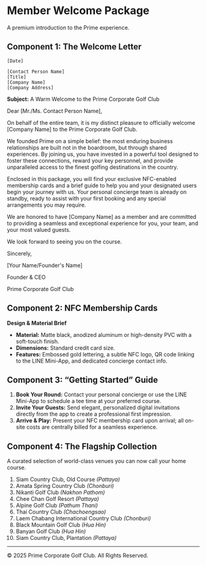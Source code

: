 # Member Welcome Package

A premium introduction to the Prime experience.

## Component 1: The Welcome Letter

```
[Date]

[Contact Person Name]
[Title]
[Company Name]
[Company Address]
```

**Subject:** A Warm Welcome to the Prime Corporate Golf Club

Dear [Mr./Ms. Contact Person Name],

On behalf of the entire team, it is my distinct pleasure to officially welcome [Company Name] to the Prime Corporate Golf Club.

We founded Prime on a simple belief: the most enduring business relationships are built not in the boardroom, but through shared experiences. By joining us, you have invested in a powerful tool designed to foster these connections, reward your key personnel, and provide unparalleled access to the finest golfing destinations in the country.

Enclosed in this package, you will find your exclusive NFC-enabled membership cards and a brief guide to help you and your designated users begin your journey with us. Your personal concierge team is already on standby, ready to assist with your first booking and any special arrangements you may require.

We are honored to have [Company Name] as a member and are committed to providing a seamless and exceptional experience for you, your team, and your most valued guests.

We look forward to seeing you on the course.

Sincerely,

[Your Name/Founder's Name]

Founder & CEO

Prime Corporate Golf Club

## Component 2: NFC Membership Cards

**Design & Material Brief**

- **Material:** Matte black, anodized aluminum or high-density PVC with a soft-touch finish.
- **Dimensions:** Standard credit card size.
- **Features:** Embossed gold lettering, a subtle NFC logo, QR code linking to the LINE Mini-App, and dedicated concierge contact info.

## Component 3: “Getting Started” Guide

1. **Book Your Round:** Contact your personal concierge or use the LINE Mini-App to schedule a tee time at your preferred course.
2. **Invite Your Guests:** Send elegant, personalized digital invitations directly from the app to create a professional first impression.
3. **Arrive & Play:** Present your NFC membership card upon arrival; all on-site costs are centrally billed for a seamless experience.

## Component 4: The Flagship Collection

A curated selection of world-class venues you can now call your home course.

1. Siam Country Club, Old Course *(Pattaya)*
2. Amata Spring Country Club *(Chonburi)*
3. Nikanti Golf Club *(Nakhon Pathom)*
4. Chee Chan Golf Resort *(Pattaya)*
5. Alpine Golf Club *(Pathum Thani)*
6. Thai Country Club *(Chachoengsao)*
7. Laem Chabang International Country Club *(Chonburi)*
8. Black Mountain Golf Club *(Hua Hin)*
9. Banyan Golf Club *(Hua Hin)*
10. Siam Country Club, Plantation *(Pattaya)*

---

© 2025 Prime Corporate Golf Club. All Rights Reserved.
